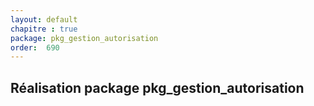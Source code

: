 ```yaml
---
layout: default
chapitre : true
package: pkg_gestion_autorisation
order:  690
---
```


## Réalisation package pkg_gestion_autorisation

